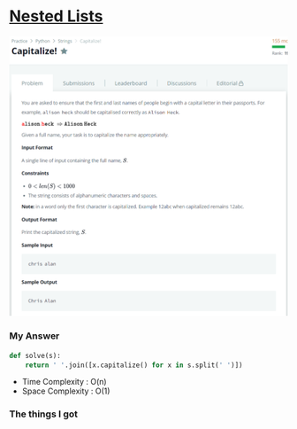 # [Nested Lists](https://www.hackerrank.com/challenges/nested-list/problem)

![image](Problem.png)



### My Answer

```python
def solve(s):
    return ' '.join([x.capitalize() for x in s.split(' ')])
```

* Time Complexity : O(n)
* Space Complexity : O(1)



### The things I got
